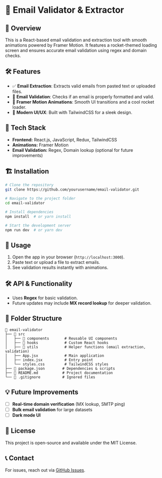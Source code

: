 # 🚀 Email Validator & Extractor

## 📌 Overview
This is a React-based email validation and extraction tool with smooth animations powered by Framer Motion. It features a rocket-themed loading screen and ensures accurate email validation using regex and domain checks.

## 🛠 Features
- ✅ **Email Extraction**: Extracts valid emails from pasted text or uploaded files.
- 📩 **Email Validation**: Checks if an email is properly formatted and valid.
- 🚀 **Framer Motion Animations**: Smooth UI transitions and a cool rocket loader.
- 🎨 **Modern UI/UX**: Built with TailwindCSS for a sleek design.

## 🔧 Tech Stack
- **Frontend:** React.js, JavaScript, Redux, TailwindCSS
- **Animations:** Framer Motion
- **Email Validation:** Regex, Domain lookup (optional for future improvements)

## 🏗 Installation
```bash
# Clone the repository
git clone https://github.com/yourusername/email-validator.git

# Navigate to the project folder
cd email-validator

# Install dependencies
npm install  # or yarn install

# Start the development server
npm run dev  # or yarn dev
```

## 🚀 Usage
1. Open the app in your browser (`http://localhost:3000`).
2. Paste text or upload a file to extract emails.
3. See validation results instantly with animations.

## 🛠 API & Functionality
- Uses **Regex** for basic validation.
- Future updates may include **MX record lookup** for deeper validation.

## 📌 Folder Structure
```
📂 email-validator
├── 📁 src
│   ├── 📂 components       # Reusable UI components
│   ├── 📂 hooks            # Custom React hooks
│   ├── 📂 utils            # Helper functions (email extraction, validation)
│   ├── App.jsx            # Main application
│   ├── index.jsx          # Entry point
│   └── styles.css         # TailwindCSS styles
├── 📄 package.json        # Dependencies & scripts
├── 📄 README.md           # Project documentation
└── 📄 .gitignore          # Ignored files
```

## 💡 Future Improvements
- [ ] **Real-time domain verification** (MX lookup, SMTP ping)
- [ ] **Bulk email validation** for large datasets
- [ ] **Dark mode UI**

## 📜 License
This project is open-source and available under the MIT License.

## 📞 Contact
For issues, reach out via [GitHub Issues](https://github.com/yourusername/email-validator/issues).
